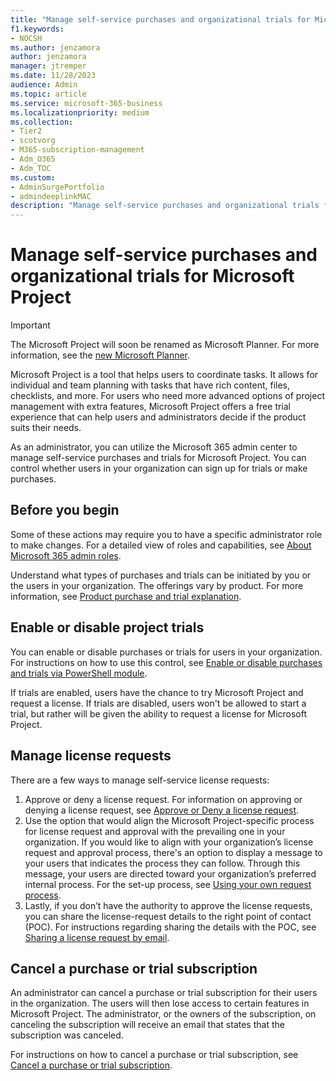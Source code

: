 ```yaml
---
title: "Manage self-service purchases and organizational trials for Microsoft Project"
f1.keywords:
- NOCSH
ms.author: jenzamora
author: jenzamora
manager: jtremper
ms.date: 11/28/2023
audience: Admin
ms.topic: article
ms.service: microsoft-365-business
ms.localizationpriority: medium
ms.collection: 
- Tier2
- scotvorg
- M365-subscription-management 
- Adm_O365
- Adm_TOC
ms.custom: 
- AdminSurgePortfolio
- admindeeplinkMAC
description: "Manage self-service purchases and organizational trials for Microsoft Project."
---
```


# Manage self-service purchases and organizational trials for Microsoft Project

> [!IMPORTANT]
> The Microsoft Project will soon be renamed as Microsoft Planner. For more information, see the [new Microsoft Planner](https://techcommunity.microsoft.com/t5/planner-blog/the-new-microsoft-planner-a-unified-experience-bringing-together/ba-p/3977998).

Microsoft Project is a tool that helps users to coordinate tasks. It allows for individual and team planning with tasks that have rich content, files, checklists, and more. For users who need more advanced options of project management with extra features, Microsoft Project offers a free trial experience that can help users and administrators decide if the product suits their needs.

As an administrator, you can utilize the Microsoft 365 admin center to manage self-service purchases and trials for Microsoft Project. You can control whether users in your organization can sign up for trials or make purchases.

## Before you begin

Some of these actions may require you to have a specific administrator role to make changes. For a detailed view of roles and capabilities, see [About Microsoft 365 admin roles](/microsoft-365/admin/add-users/about-admin-roles).

Understand what types of purchases and trials can be initiated by you or the users in your organization. The offerings vary by product. For more information, see [Product purchase and trial explanation](/microsoft-365/commerce/subscriptions/manage-self-service-purchases-admins#understand-purchases-and-trials).

## Enable or disable project trials

You can enable or disable purchases or trials for users in your organization. For instructions on how to use this control, see [Enable or disable purchases and trials via PowerShell module](/microsoft-365/commerce/subscriptions/allowselfservicepurchase-powershell?view=o365-worldwide).

If trials are enabled, users have the chance to try Microsoft Project and request a license. If trials are disabled, users won't be allowed to start a trial, but rather will be given the ability to request a license for Microsoft Project.

## Manage license requests

There are a few ways to manage self-service license requests:

1. Approve or deny a license request. For information on approving or denying a license request, see [Approve or Deny a license request](/microsoft-365/commerce/licenses/manage-license-requests#approve-or-deny-a-license-request).
2. Use the option that would align the Microsoft Project-specific process for license request and approval with the prevailing one in your organization. If you would like to align with your organization’s license request and approval process, there's an option to display a message to your users that indicates the process they can follow. Through this message, your users are directed toward your organization’s preferred internal process. For the set-up process, see [Using your own request process](/microsoft-365/commerce/licenses/manage-license-requests#use-your-own-request-process).
3. Lastly, if you don’t have the authority to approve the license requests, you can share the license-request details to the right point of contact (POC). For instructions regarding sharing the details with the POC, see [Sharing a license request by email](/microsoft-365/commerce/licenses/manage-license-requests#share-a-license-request-by-email).

## Cancel a purchase or trial subscription

An administrator can cancel a purchase or trial subscription for their users in the organization. The users will then lose access to certain features in Microsoft Project. The administrator, or the owners of the subscription, on canceling the subscription will receive an email that states that the subscription was canceled.

For instructions on how to cancel a purchase or trial subscription, see [Cancel a purchase or trial subscription](/microsoft-365/commerce/subscriptions/manage-self-service-purchases-admins#cancel-a-purchase-or-trial-subscription).
